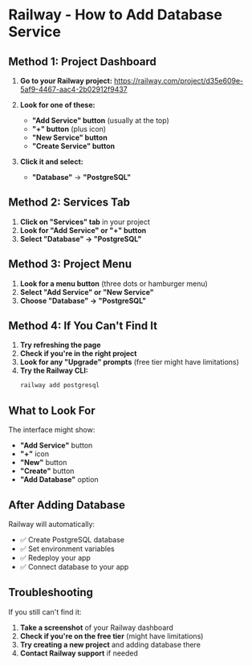 # Railway - How to Add Database Service

## Method 1: Project Dashboard

1. **Go to your Railway project:**
   https://railway.com/project/d35e609e-5af9-4467-aac4-2b02912f9437

2. **Look for one of these:**
   - **"Add Service" button** (usually at the top)
   - **"+" button** (plus icon)
   - **"New Service" button**
   - **"Create Service" button**

3. **Click it and select:**
   - **"Database"** → **"PostgreSQL"**

## Method 2: Services Tab

1. **Click on "Services" tab** in your project
2. **Look for "Add Service" or "+" button**
3. **Select "Database" → "PostgreSQL"**

## Method 3: Project Menu

1. **Look for a menu button** (three dots or hamburger menu)
2. **Select "Add Service" or "New Service"**
3. **Choose "Database" → "PostgreSQL"**

## Method 4: If You Can't Find It

1. **Try refreshing the page**
2. **Check if you're in the right project**
3. **Look for any "Upgrade" prompts** (free tier might have limitations)
4. **Try the Railway CLI:**
   ```bash
   railway add postgresql
   ```

## What to Look For

The interface might show:
- **"Add Service"** button
- **"+"** icon
- **"New"** button
- **"Create"** button
- **"Add Database"** option

## After Adding Database

Railway will automatically:
- ✅ Create PostgreSQL database
- ✅ Set environment variables
- ✅ Redeploy your app
- ✅ Connect database to your app

## Troubleshooting

If you still can't find it:
1. **Take a screenshot** of your Railway dashboard
2. **Check if you're on the free tier** (might have limitations)
3. **Try creating a new project** and adding database there
4. **Contact Railway support** if needed
